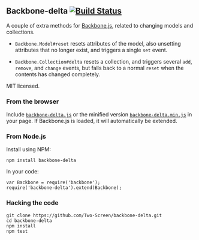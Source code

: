 ## Backbone-delta [![Build Status](https://secure.travis-ci.org/Two-Screen/backbone-delta.png)](http://travis-ci.org/Two-Screen/backbone-delta)

A couple of extra methods for [Backbone.js], related to changing models
and collections.

 * `Backbone.Model#reset` resets attributes of the model, also unsetting
    attributes that no longer exist, and triggers a single `set` event.

 * `Backbone.Collection#delta` resets a collection, and triggers several
   `add`, `remove`, and `change` events, but falls back to a normal
   `reset` when the contents has changed completely.

MIT licensed.

 [Backbone.js]: http://documentcloud.github.com/backbone/

### From the browser

Include [`backbone-delta.js`] or the minified version [`backbone-delta.min.js`]
in your page. If Backbone.js is loaded, it will automatically be extended.

 [`backbone-delta.js`]: https://raw.github.com/Two-Screen/backbone-delta/master/backbone-delta.js
 [`backbone-delta.min.js`]: https://raw.github.com/Two-Screen/backbone-delta/master/backbone-delta.min.js

### From Node.js

Install using NPM:

    npm install backbone-delta

In your code:

    var Backbone = require('backbone');
    require('backbone-delta').extend(Backbone);

### Hacking the code

    git clone https://github.com/Two-Screen/backbone-delta.git
    cd backbone-delta
    npm install
    npm test
